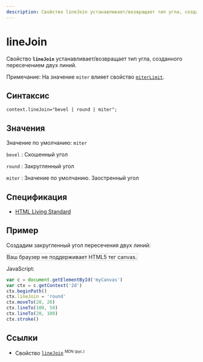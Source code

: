```yaml
---
description: Свойство lineJoin устанавливает/возвращает тип угла, созданного пересечением двух линий
---
```


# lineJoin

Свойство **`lineJoin`** устанавливает/возвращает тип угла, созданного пересечением двух линий.

Примечание: На значение `miter` влияет свойство [`miterLimit`](miterlimit.md).

## Синтаксис

```
context.lineJoin="bevel | round | miter";
```

## Значения

Значение по умолчанию: `miter`

`bevel`
: Скошенный угол

`round`
: Закругленный угол

`miter`
: Значение по умолчанию. Заостренный угол

## Спецификация

- [HTML Living Standard](https://html.spec.whatwg.org/multipage/canvas.html#dom-context-2d-linejoin)

## Пример

Создадим закругленный угол пересечения двух линий:

<canvas id="myCanvas" width="300" height="150" style="border:1px solid #d3d3d3;background:#ffffff;">
Ваш браузер не поддерживает HTML5 тег canvas.
</canvas>
<script>
var c=document.getElementById("myCanvas");
var canvOK=1;
try {c.getContext("2d");}
catch (er) {canvOK=0;}
if (canvOK==1){
var ctx=c.getContext("2d");
ctx.beginPath();
ctx.lineWidth=10;
ctx.lineJoin="round";
ctx.moveTo(20,20);
ctx.lineTo(100,50);
ctx.lineTo(20,100);
ctx.stroke();}
</script>

JavaScript:

```js
var c = document.getElementById('myCanvas')
var ctx = c.getContext('2d')
ctx.beginPath()
ctx.lineJoin = 'round'
ctx.moveTo(20, 20)
ctx.lineTo(100, 50)
ctx.lineTo(20, 100)
ctx.stroke()
```

## Ссылки

- Свойство [`lineJoin`](https://developer.mozilla.org/en-US/docs/Web/API/CanvasRenderingContext2D/lineJoin) <sup><small>MDN (рус.)</small></sup>
